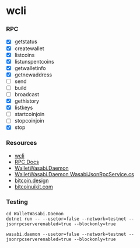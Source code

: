 # wcli

### RPC

- [x] getstatus
- [x] createwallet
- [x] listcoins
- [x] listunspentcoins
- [x] getwalletinfo
- [x] getnewaddress
- [ ] send
- [ ] build
- [ ] broadcast
- [x] gethistory
- [x] listkeys
- [ ] startcoinjoin
- [ ] stopcoinjoin
- [x] stop

### Resources

- [wcli](https://github.com/wieslawsoltes/wcli)
- [RPC Docs](https://docs.wasabiwallet.io/using-wasabi/RPC.html)
- [WalletWasabi.Daemon](https://github.com/zkSNACKs/WalletWasabi/tree/master/WalletWasabi.Daemon)
- [WalletWasabi.Daemon WasabiJsonRpcService.cs](https://github.com/zkSNACKs/WalletWasabi/blob/master/WalletWasabi.Daemon/Rpc/WasabiJsonRpcService.cs)
- [bitcoin.design](https://bitcoin.design/)
- [bitcoinuikit.com](https://www.bitcoinuikit.com/)

### Testing

```
cd WalletWasabi.Daemon
dotnet run -- --usetor=false --network=testnet --jsonrpcserverenabled=true --blockonly=true
```

```
wasabi.daemon --usetor=false --network=testnet --jsonrpcserverenabled=true --blockonly=true
```
